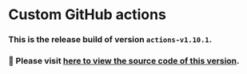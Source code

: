 # Custom GitHub actions
### This is the release build of version `actions-v1.10.1`.
### :pushpin: Please visit [here to view the source code of this version](https://github.com/woocommerce/grow/tree/526b2ec4de624447bfb40876c137629181b85e23/packages/github-actions).
